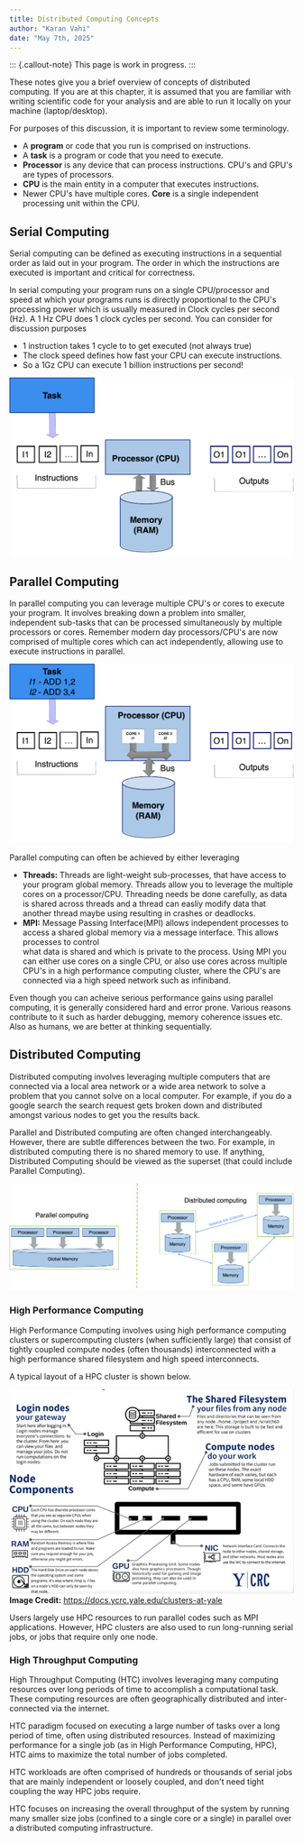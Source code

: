 ```yaml
---
title: Distributed Computing Concepts 
author: "Karan Vahi"
date: "May 7th, 2025"
---
```


::: {.callout-note}
This page is work in progress.
:::

These notes give you a brief overview of concepts of distributed computing. 
If you are at this chapter, it is assumed that you are familiar with writing 
scientific code for your analysis and are able to run it locally on your 
machine (laptop/desktop).

For purposes of this discussion, it is important to review some terminology.

- A **program** or code that you run is comprised on instructions.
- A **task** is a program or code that you need to execute.
- **Processor** is any device that can process instructions. CPU's and GPU's
  are types of processors.
- **CPU** is the main entity in a computer that executes instructions. 
- Newer CPU's have multiple cores. **Core** is a single independent processing
  unit within the CPU.


## Serial Computing

Serial computing can be defined as executing instructions in a sequential 
order as laid out in your program. The order in which the instructions are
executed is important and critical for correctness. 

In serial computing your program runs on a single CPU/processor and speed
at which your programs runs is directly proportional to the CPU's processing
power which is usually measured in Clock cycles per second (Hz). A 1 Hz CPU
does 1 clock cycles per second. You can consider for discussion purposes

* 1 instruction takes 1 cycle to to get executed (not always true)
* The clock speed defines how fast your CPU can execute instructions. 
* So a 1Gz CPU can execute 1 billion instructions per second!


![Serial Computing](./images/serial-computing.png)


## Parallel Computing

In parallel computing you can leverage multiple CPU's or cores to execute
your program. It involves breaking down a problem into smaller, independent
sub-tasks that can be processed simultaneously by multiple processors or cores.
Remember modern day processors/CPU's are now comprised of multiple cores which
can act independently, allowing use to execute instructions in parallel.

![Parallel Computing](./images/parallel-computing.png)


Parallel computing can often be achieved by either leveraging

* **Threads:** Threads are light-weight sub-processes, that have access to your 
  program global memory. Threads allow you to leverage the multiple cores on a 
  processor/CPU. Threading needs be done carefully, as data is shared across threads
  and a thread can easliy modify data that another thread maybe using resulting in
  crashes or deadlocks.
* **MPI:** Message Passing Interface(MPI) allows independent processes to access a 
  shared global memory via a message interface. This allows processes to control  
  what data is shared and which is private to the process. Using MPI you can 
  either use cores on a single CPU, or also use cores across multiple CPU's in
  a high performance computing cluster, where the CPU's are connected via a
  high speed network such as infiniband.

Even though you can acheive serious performance gains using parallel computing, it
is generally considered hard and error prone. Various reasons contribute to it such
as harder debugging, memory coherence issues etc. Also as humans, we are better
at thinking sequentially. 

## Distributed Computing

Distributed computing involves leveraging multiple computers that are connected via
a local area network or a wide area network to solve a problem that you cannot 
solve on a local computer. For example, if you do a google search the search request
gets broken down and distributed amongst various nodes to get you the results
back.

Parallel and Distributed computing are often changed interchangeably. However, there
are subtle differences between the two. For example, in distributed computing there
is no shared memory to use. If anything, Distributed Computing should be viewed as
the superset (that could include Parallel Computing).

![Parallel vs Distributed Computing](./images/parallel-vs-distributed-computing.png)

### High Performance Computing

High Performance Computing involves using high performance computing clusters or
supercomputing clusters (when sufficiently large) that consist of tightly coupled 
compute nodes (often thousands) interconnected with a high performance shared
filesystem and high speed interconnects. 

A typical layout of a HPC cluster is shown below. 


![HPC Cluster Layout](./images/hpc-cluster-layout.png)
**Image Credit:** https://docs.ycrc.yale.edu/clusters-at-yale

Users largely use HPC resources to run parallel codes such as MPI applications.
However, HPC clusters are also used to run long-running serial jobs, or jobs that
require only one node.

### High Throughput Computing

High Throughput Computing (HTC) involves leveraging many computing resources over long 
periods of time to accomplish a computational task. These computing resources
are often geographically distributed and inter-connected via the internet.

HTC paradigm focused on executing a large number of tasks over a long period of
time, often using distributed resources. Instead of maximizing performance for a 
single job (as in High Performance Computing, HPC), HTC aims to maximize the total 
number of jobs completed.

HTC workloads are often comprised of hundreds or thousands of serial jobs that
are mainly independent or loosely coupled, and don't need tight coupling
the way HPC jobs require.

HTC focuses on increasing the overall throughput of the system by running many
smaller size jobs (confined to a single core or a single) in parallel over 
a distributed computing infrastructure. 
